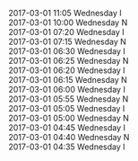 2017-03-01 11:05 Wednesday  I  
2017-03-01 10:00 Wednesday  N  
2017-03-01 07:20 Wednesday  I  
2017-03-01 07:15 Wednesday  N  
2017-03-01 06:30 Wednesday  I  
2017-03-01 06:25 Wednesday  N  
2017-03-01 06:20 Wednesday  I  
2017-03-01 06:15 Wednesday  N  
2017-03-01 06:00 Wednesday  I  
2017-03-01 05:55 Wednesday  N  
2017-03-01 05:05 Wednesday  I  
2017-03-01 05:00 Wednesday  N  
2017-03-01 04:45 Wednesday  I  
2017-03-01 04:40 Wednesday  N  
2017-03-01 04:35 Wednesday  I  
